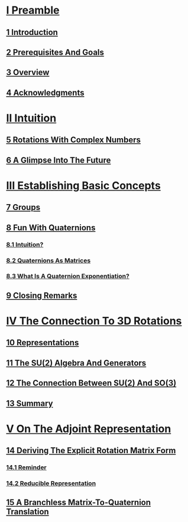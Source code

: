 <script src="load-mathjax.js" async></script>

# [I Preamble](https://07u.github.io/skills-github-pages/Preamble)
## [1 Introduction](https://07u.github.io/skills-github-pages/Preamble#1-introduction)
## [2 Prerequisites And Goals](https://07u.github.io/skills-github-pages/Preamble#2-prerequisites-and-goals)
## [3 Overview](https://07u.github.io/skills-github-pages/Preamble#3-overview)
## [4 Acknowledgments](https://07u.github.io/skills-github-pages/Preamble#4-acknowledgments)

# [II Intuition](https://07u.github.io/skills-github-pages/Intuition)
## [5 Rotations With Complex Numbers](https://07u.github.io/skills-github-pages/Intuition#5-rotations-with-complex-numbers)
## [6 A Glimpse Into The Future](https://07u.github.io/skills-github-pages/Intuition#6-a-glimpse-into-the-future)

# [III Establishing Basic Concepts](https://07u.github.io/skills-github-pages/EstablishingBasicConcepts)
## [7 Groups](https://07u.github.io/skills-github-pages/EstablishingBasicConcepts#7-groups)
## [8 Fun With Quaternions](https://07u.github.io/skills-github-pages/EstablishingBasicConcepts#8-fun-with-quaternions)
### [8.1 Intuition?](https://07u.github.io/skills-github-pages/EstablishingBasicConcepts#81-intuition)
### [8.2 Quaternions As Matrices](https://07u.github.io/skills-github-pages/EstablishingBasicConcepts#82-quaternions-as-matrices)
### [8.3 What Is A Quaternion Exponentiation?](https://07u.github.io/skills-github-pages/EstablishingBasicConcepts#83-what-is-a-quaternion-exponentiation)
## [9 Closing Remarks](https://07u.github.io/skills-github-pages/EstablishingBasicConcepts#9-closing-remarks)

# [IV The Connection To 3D Rotations](https://07u.github.io/skills-github-pages/TheConnectionTo3DRotations)
## [10 Representations](https://07u.github.io/skills-github-pages/TheConnectionTo3DRotations#10-representations)
## [11 The SU(2) Algebra And Generators](https://07u.github.io/skills-github-pages/TheConnectionTo3DRotations#11-the-su2-algebra-and-generators)
## [12 The Connection Between SU(2) And SO(3)](https://07u.github.io/skills-github-pages/TheConnectionTo3DRotations#12-the-connection-between-su2-and-so3)
## [13 Summary](https://07u.github.io/skills-github-pages/TheConnectionTo3DRotations#13-summary)

# [V On The Adjoint Representation](https://07u.github.io/skills-github-pages/OnTheAdjointRepresentation)
## [14 Deriving The Explicit Rotation Matrix Form](https://07u.github.io/skills-github-pages/OnTheAdjointRepresentation#14-deriving-the-explicit-rotation-matrix-form)
### [14.1 Reminder](https://07u.github.io/skills-github-pages/OnTheAdjointRepresentation#141-reminder)
### [14.2 Reducible Representation](https://07u.github.io/skills-github-pages/OnTheAdjointRepresentation#142-reducible-representation)
## [15 A Branchless Matrix-To-Quaternion Translation](https://07u.github.io/skills-github-pages/OnTheAdjointRepresentation#15-a-branchless-matrix-to-quaternion-translation)
